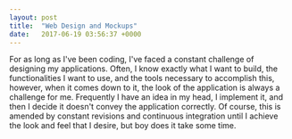 ```yaml
---
layout: post
title:  "Web Design and Mockups"
date:   2017-06-19 03:56:37 +0000
---
```



For as long as I've been coding, I've faced a constant challenge of designing my applications. Often, I know exactly what I want to build, the functionalities I want to use, and the tools necessary to accomplish this, however, when it comes down to it, the look of the application is always a challenge for me. Frequently I have an idea in my head, I implement it, and then I decide it doesn't convey the application correctly. Of course, this is amended by constant revisions and continuous integration until I achieve the look and feel that I desire, but boy does it take some time.


